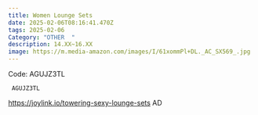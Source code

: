 ```yaml
---
title: Women Lounge Sets
date: 2025-02-06T08:16:41.470Z
tags: 2025-02-06
Category: "OTHER  "
description: 14.XX~16.XX
image: https://m.media-amazon.com/images/I/61xommPl+DL._AC_SX569_.jpg
---
```

Code: AGUJZ3TL

<pre class="language-javascript"><code

class="language-javascript"> AGUJZ3TL </code></pre>

https://joylink.io/towering-sexy-lounge-sets   AD